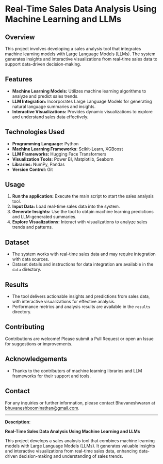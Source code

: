 
# **Real-Time Sales Data Analysis Using Machine Learning and LLMs**

## **Overview**

This project involves developing a sales analysis tool that integrates machine learning models with Large Language Models (LLMs). The system generates insights and interactive visualizations from real-time sales data to support data-driven decision-making.

## **Features**

- **Machine Learning Models:** Utilizes machine learning algorithms to analyze and predict sales trends.
- **LLM Integration:** Incorporates Large Language Models for generating natural language summaries and insights.
- **Interactive Visualizations:** Provides dynamic visualizations to explore and understand sales data effectively.

## **Technologies Used**

- **Programming Language:** Python
- **Machine Learning Frameworks:** Scikit-Learn, XGBoost
- **LLM Frameworks:** Hugging Face Transformers
- **Visualization Tools:** Power BI, Matplotlib, Seaborn
- **Libraries:** NumPy, Pandas
- **Version Control:** Git

## **Usage**

1. **Run the application:** Execute the main script to start the sales analysis tool.
2. **Input Data:** Load real-time sales data into the system.
3. **Generate Insights:** Use the tool to obtain machine learning predictions and LLM-generated summaries.
4. **Explore Visualizations:** Interact with visualizations to analyze sales trends and patterns.

## **Dataset**

- The system works with real-time sales data and may require integration with data sources.
- Dataset details and instructions for data integration are available in the `data` directory.

## **Results**

- The tool delivers actionable insights and predictions from sales data, with interactive visualizations for effective analysis.
- Performance metrics and analysis results are available in the `results` directory.

## **Contributing**

Contributions are welcome! Please submit a Pull Request or open an Issue for suggestions or improvements.

## **Acknowledgements**

- Thanks to the contributors of machine learning libraries and LLM frameworks for their support and tools.

## **Contact**

For any inquiries or further information, please contact Bhuvaneshwaran at bhuvaneshboominathan@gmail.com.

---

**Description:**

**Real-Time Sales Data Analysis Using Machine Learning and LLMs**

This project develops a sales analysis tool that combines machine learning models with Large Language Models (LLMs). It generates valuable insights and interactive visualizations from real-time sales data, enhancing data-driven decision-making and understanding of sales trends.
